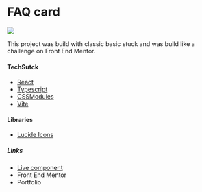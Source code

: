 # FAQ card

![](https://github.com/Nimixx/accordion-fm/assets/51626851/0fb56381-b24a-48d2-aa59-f48ca4e91872)

This project was build with classic basic stuck and was build like a challenge on Front End Mentor.

#### TechSutck

- [React](https://react.dev/)
- [Typescript](https://www.typescriptlang.org/)
- [CSSModules](https://github.com/css-modules/css-modules)
- [Vite](https://vitejs.dev/)

#### Libraries

- [Lucide Icons](https://lucide.dev/icons/)

##### Links

- [Live component](https://www.nimixx.dev/ "Live web")
- Front End Mentor
- Portfolio

